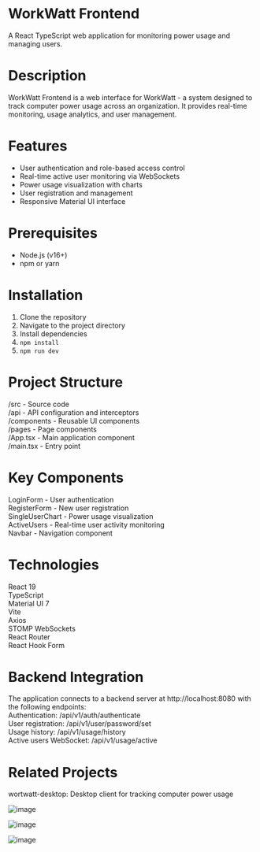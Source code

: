 # WorkWatt Frontend  
A React TypeScript web application for monitoring power usage and managing users.

# Description  
WorkWatt Frontend is a web interface for WorkWatt - a system designed to track computer power usage across an organization. It provides real-time monitoring, usage analytics, and user management.

# Features  
- User authentication and role-based access control  
- Real-time active user monitoring via WebSockets  
- Power usage visualization with charts  
- User registration and management  
- Responsive Material UI interface  

# Prerequisites  
- Node.js (v16+)  
- npm or yarn  

# Installation  
1. Clone the repository  
2. Navigate to the project directory  
3. Install dependencies
4. `npm install`
5. `npm run dev`

# Project Structure  
/src - Source code  
/api - API configuration and interceptors  
/components - Reusable UI components  
/pages - Page components  
/App.tsx - Main application component  
/main.tsx - Entry point  

# Key Components  
LoginForm - User authentication  
RegisterForm - New user registration  
SingleUserChart - Power usage visualization  
ActiveUsers - Real-time user activity monitoring  
Navbar - Navigation component  

# Technologies  
React 19  
TypeScript  
Material UI 7  
Vite  
Axios  
STOMP WebSockets  
React Router  
React Hook Form  

# Backend Integration  
The application connects to a backend server at http://localhost:8080 with the following endpoints:  
Authentication: /api/v1/auth/authenticate  
User registration: /api/v1/user/password/set  
Usage history: /api/v1/usage/history  
Active users WebSocket: /api/v1/usage/active  

# Related Projects  
wortwatt-desktop: Desktop client for tracking computer power usage  

![image](https://github.com/user-attachments/assets/cd5ecd08-7853-4f89-aed0-a8fae3f15aa5)


![image](https://github.com/user-attachments/assets/14bd429f-a7cb-4a06-808b-f8b7990349d6)

![image](https://github.com/user-attachments/assets/10966291-2b17-4692-af12-339b085d5290)

